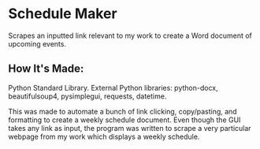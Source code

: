 # Schedule Maker
Scrapes an inputted link relevant to my work to create a Word document of upcoming events.

## How It's Made:

Python Standard Library. External Python libraries: python-docx, beautifulsoup4, pysimplegui, requests, datetime.

This was made to automate a bunch of link clicking, copy/pasting, and formatting to create a weekly schedule document. Even though the GUI takes any link as input, the program was written to scrape a very particular webpage from my work which displays a weekly schedule.



